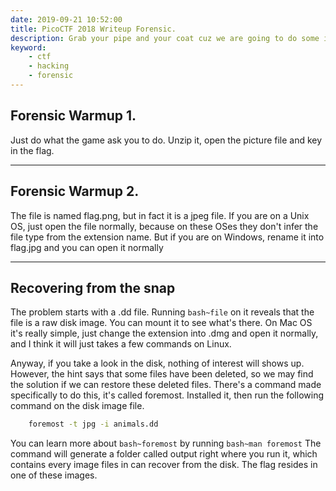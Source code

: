 ```yaml
---
date: 2019-09-21 10:52:00
title: PicoCTF 2018 Writeup Forensic.
description: Grab your pipe and your coat cuz we are going to do some investigation.
keyword:
    - ctf
    - hacking
    - forensic
---
```



## Forensic Warmup 1.
Just do what the game ask you to do. Unzip it, open the picture file and key in the flag.

---

## Forensic Warmup 2.
The file is named flag.png, but in fact it is a jpeg file. If you are on a Unix OS, just open the file normally, because on these OSes they don't infer the file type from the extension name. But if you are on Windows, rename it into flag.jpg and you can open it normally

---

## Recovering from the snap
The problem starts with a .dd file. Running `bash~file` on it reveals that the file is a raw disk image. You can mount it to see what's there. On Mac OS it's really simple, just change the extension into .dmg and open it normally, and I think it will just takes a few commands on Linux.

Anyway, if you take a look in the disk, nothing of interest will shows up. However, the hint says that some files have been deleted, so we may find the solution if we can restore these deleted files. There's a command made specifically to do this, it's called foremost. Installed it, then run the following command on the disk image file.

```bash
    foremost -t jpg -i animals.dd
```

You can learn more about `bash~foremost` by running `bash~man foremost`
The command will generate a folder called output right where you run it, which contains every image files in can recover from the disk. The flag resides in one of these images.

## 